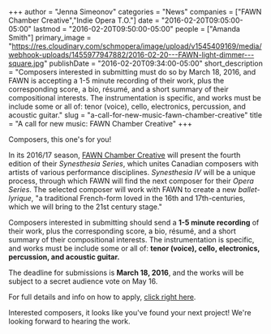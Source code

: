 +++
author = "Jenna Simeonov"
categories = "News"
companies = ["FAWN Chamber Creative","Indie Opera T.O."]
date = "2016-02-20T09:05:00-05:00"
lastmod = "2016-02-20T09:50:00-05:00"
people = ["Amanda Smith"]
primary_image = "https://res.cloudinary.com/schmopera/image/upload/v1545409169/media/webhook-uploads/1455977947882/2016-02-20---FAWN-light-dimmer---square.jpg"
publishDate = "2016-02-20T09:34:00-05:00"
short_description = "Composers interested in submitting must do so by March 18, 2016, and FAWN is accepting a 1-5 minute recording of their work, plus the corresponding score, a bio, résumé, and a short summary of their compositional interests. The instrumentation is specific, and works must be include some or all of: tenor (voice), cello, electronics, percussion, and acoustic guitar."
slug = "a-call-for-new-music-fawn-chamber-creative"
title = "A call for new music: FAWN Chamber Creative"
+++

Composers, this one's for you!

In its 2016/17 season, [FAWN Chamber Creative](/scene/people/fawn-chamber-creative/) will present the fourth edition of their *Synesthesia Series*, which unites Canadian composers with artists of various performance disciplines. *Synesthesia IV* will be a unique process, through which FAWN will find the next composer for their *Opera Series*. The selected composer will work with FAWN to create a new *ballet-lyrique*, "a traditional French-form loved in the 16th and 17th-centuries, which we will bring to the 21st century stage."

Composers interested in submitting should send a **1-5 minute recording** of their work, plus the corresponding score, a bio, résumé, and a short summary of their compositional interests. The instrumentation is specific, and works must be include some or all of: **tenor (voice), cello, electronics, percussion, and acoustic guitar.**

The deadline for submissions is **March 18, 2016**, and the works will be subject to a secret audience vote on May 16.

For full details and info on how to apply, [click right here](http://www.fawnchambercreative.com/fawn-call-for-submissions_synesthesia/).

Interested composers, it looks like you've found your next project! We're looking forward to hearing the work.


